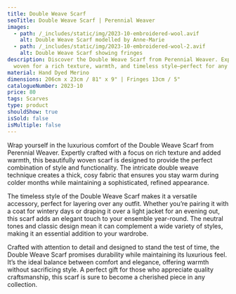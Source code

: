 ```yaml
---
title: Double Weave Scarf
seoTitle: Double Weave Scarf | Perennial Weaver
images:
  - path: /_includes/static/img/2023-10-embroidered-wool.avif
    alt: Double Weave Scarf modelled by Anne-Marie
  - path: /_includes/static/img/2023-10-embroidered-wool-2.avif
    alt: Double Weave Scarf showing fringes
description: Discover the Double Weave Scarf from Perennial Weaver. Expertly
  woven for a rich texture, warmth, and timeless style—perfect for any season.
material: Hand Dyed Merino
dimensions: 206cm x 23cm / 81" x 9" | Fringes 13cm / 5"
catalogueNumber: 2023-10
price: 80
tags: Scarves
type: product
shouldShow: true
isSold: false
isMultiple: false
---
```

Wrap yourself in the luxurious comfort of the Double Weave Scarf from Perennial Weaver. Expertly crafted with a focus on rich texture and added warmth, this beautifully woven scarf is designed to provide the perfect combination of style and functionality. The intricate double weave technique creates a thick, cosy fabric that ensures you stay warm during colder months while maintaining a sophisticated, refined appearance.

The timeless style of the Double Weave Scarf makes it a versatile accessory, perfect for layering over any outfit. Whether you’re pairing it with a coat for wintery days or draping it over a light jacket for an evening out, this scarf adds an elegant touch to your ensemble year-round. The neutral tones and classic design mean it can complement a wide variety of styles, making it an essential addition to your wardrobe.

Crafted with attention to detail and designed to stand the test of time, the Double Weave Scarf promises durability while maintaining its luxurious feel. It’s the ideal balance between comfort and elegance, offering warmth without sacrificing style. A perfect gift for those who appreciate quality craftsmanship, this scarf is sure to become a cherished piece in any collection.
